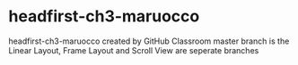 # headfirst-ch3-maruocco
headfirst-ch3-maruocco created by GitHub Classroom
master branch is the Linear Layout,
Frame Layout and Scroll View are seperate branches
